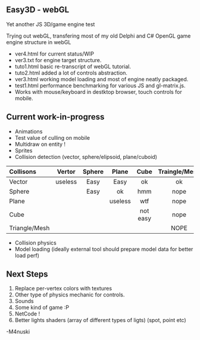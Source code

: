 Easy3D - webGL
----------
Yet another JS 3D/game engine test

Trying out webGL, transfering most of my old Delphi and C# OpenGL game engine structure in webGL

* ver4.html for current status/WIP
* ver3.txt for engine target structure.
* tuto1.html basic re-transcript of webGL tutorial.
* tuto2.html added a lot of controls abstraction.
* ver3.html working model loading and most of engine neatly packaged.
* test1.html performance benchmarking for various JS and gl-matrix.js. 
* Works with mouse/keyboard in destktop browser, touch controls for mobile.

Current work-in-progress
----------
* Animations
* Test value of culling on mobile
* Multidraw on entity !
* Sprites
* Collision detection (vector, sphere/elipsoid, plane/cuboid)

| Collisons     | Vertor  | Sphere | Plane | Cube | Traingle/Mesh |
|:------------- |:-------:|:------:|:-----:|:----:|:-------------:|
| Vector        | useless |  Easy  | Easy  |  ok  |  ok |
| Sphere        |         |  Easy  |  ok   |  hmm | nope |
| Plane         |         |        |  useless | wtf | nope |
| Cube          |         |        |       | not easy | nope |
| Triangle/Mesh |         |        |       |       | NOPE |

* Collision physics
* Model loading (ideally external tool should prepare model data for better load perf)


Next Steps
-----------
1. Replace per-vertex colors with textures
2. Other type of physics mechanic for controls.
3. Sounds
4. Some kind of game :P
5. NetCode !
6. Better lights shaders (array of different types of ligts) (spot, point etc)

-M4nuski
